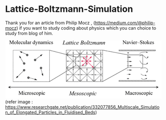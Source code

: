 # Lattice-Boltzmann-Simulation

Thank you for an article from Philip Mocz , (https://medium.com/@philip-mocz) if you want to study coding about physics which you can choice to study from blog of him. 

![MAPPING](Image/Tables.png)
(refer image : https://www.researchgate.net/publication/332077856_Multiscale_Simulation_of_Elongated_Particles_in_Fluidised_Beds)
